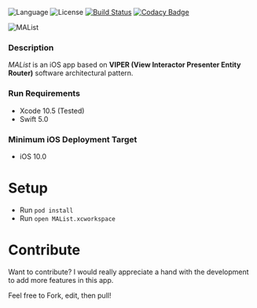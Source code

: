 ![Language](https://img.shields.io/badge/swift-5.0-brightgreen.svg)
![License](https://img.shields.io/github/license/JakeLin/SwiftWeather.svg?style=flat)
[![Build Status](https://travis-ci.org/tirupati17/malist-viper-snapkit-realm.svg?branch=master)](https://travis-ci.org/tirupati17/malist-viper-snapkit-realm)
[![Codacy Badge](https://api.codacy.com/project/badge/Grade/3602b30b128d40bab1800d9adf5e7554)](https://www.codacy.com/project/tirupati17/malist-viper-snapkit-realm/dashboard?utm_source=github.com&amp;utm_medium=referral&amp;utm_content=tirupati17/malist-viper-snapkit-realm&amp;utm_campaign=Badge_Grade_Dashboard)

![MAList](https://raw.githubusercontent.com/tirupati17/malist-viper-snapkit-realm/master/MAList/Resources/screenshot1.PNG)

### Description
*MAList* is an iOS app based on __VIPER (View Interactor Presenter Entity Router)__ software architectural pattern.

### Run Requirements
* Xcode 10.5 (Tested)
* Swift 5.0

### Minimum iOS Deployment Target
* iOS 10.0

# Setup
* Run ```pod install```
* Run ```open MAList.xcworkspace```

# Contribute
Want to contribute? I would really appreciate a hand with the development to add more features in this app.

Feel free to Fork, edit, then pull!
	
